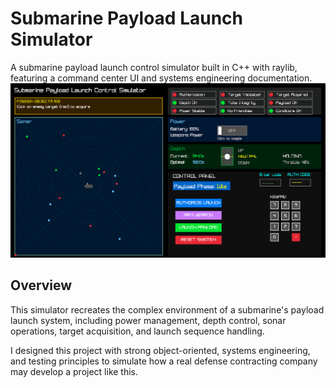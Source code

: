 # Submarine Payload Launch Simulator

A submarine payload launch control simulator built in C++ with raylib, featuring a command center UI and systems engineering documentation.
![Demo](docs/demo.gif)

## Overview

This simulator recreates the complex environment of a submarine's payload launch system, including power management, depth control, sonar operations, target acquisition, and launch sequence handling. 

I designed this project with strong object-oriented, systems engineering, and testing principles to simulate how a real defense contracting company may develop a project like this.

